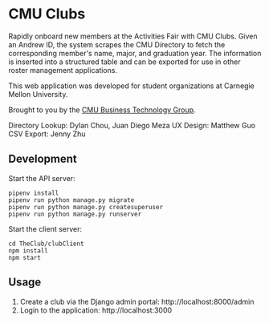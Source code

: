 # CMU Clubs
Rapidly onboard new members at the Activities Fair with CMU Clubs. Given an Andrew ID, the system scrapes the CMU Directory to fetch the corresponding member's name, major, and graduation year. The information is inserted into a structured table and can be exported for use in other roster management applications.

This web application was developed for student organizations at Carnegie Mellon University.

Brought to you by the [CMU Business Technology Group](https://cmubtg.com).

Directory Lookup: Dylan Chou, Juan Diego Meza
UX Design: Matthew Guo
CSV Export: Jenny Zhu

## Development
Start the API server:
```
pipenv install
pipenv run python manage.py migrate
pipenv run python manage.py createsuperuser
pipenv run python manage.py runserver
```

Start the client server:
```
cd TheClub/clubClient
npm install
npm start
```

## Usage
1) Create a club via the Django admin portal: http://localhost:8000/admin
2) Login to the application: http://localhost:3000
